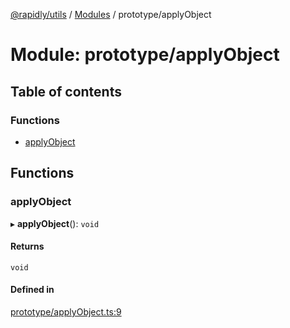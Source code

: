 [@rapidly/utils](../README.md) / [Modules](../modules.md) / prototype/applyObject

# Module: prototype/applyObject

## Table of contents

### Functions

- [applyObject](prototype_applyObject.md#applyobject)

## Functions

### applyObject

▸ **applyObject**(): `void`

#### Returns

`void`

#### Defined in

[prototype/applyObject.ts:9](https://github.com/canguser/rapidly-utils/blob/7d8bf42/main/prototype/applyObject.ts#L9)
